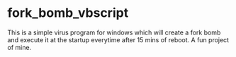 # fork_bomb_vbscript
This is a simple virus program for windows which will create a fork bomb and execute it at the startup everytime after 15 mins of reboot. A fun project of mine.
